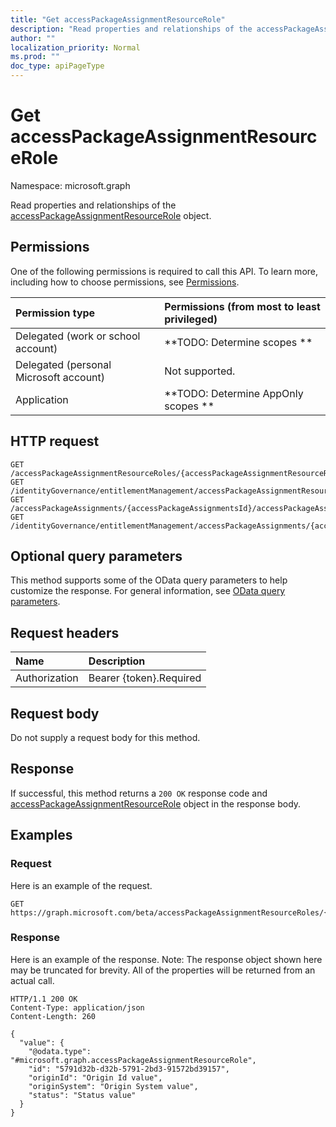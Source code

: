 ```yaml
---
title: "Get accessPackageAssignmentResourceRole"
description: "Read properties and relationships of the accessPackageAssignmentResourceRole object."
author: ""
localization_priority: Normal
ms.prod: ""
doc_type: apiPageType
---
```


# Get accessPackageAssignmentResourceRole

Namespace: microsoft.graph

Read properties and relationships of the [accessPackageAssignmentResourceRole](../resources/accesspackageassignmentresourcerole.md) object.

## Permissions
One of the following permissions is required to call this API. To learn more, including how to choose permissions, see [Permissions](/concepts/permissions-reference.md).

|Permission type|Permissions (from most to least privileged)|
|:---|:---|
|Delegated (work or school account)|**TODO: Determine scopes **|
|Delegated (personal Microsoft account)|Not supported.|
|Application|**TODO: Determine AppOnly scopes **|

## HTTP request
<!-- {
  "blockType": "ignored"
}
-->
``` http
GET /accessPackageAssignmentResourceRoles/{accessPackageAssignmentResourceRolesId}
GET /identityGovernance/entitlementManagement/accessPackageAssignmentResourceRoles/{accessPackageAssignmentResourceRoleId}
GET /accessPackageAssignments/{accessPackageAssignmentsId}/accessPackageAssignmentResourceRoles/{accessPackageAssignmentResourceRoleId}
GET /identityGovernance/entitlementManagement/accessPackageAssignments/{accessPackageAssignmentId}/accessPackageAssignmentResourceRoles/{accessPackageAssignmentResourceRoleId}
```

## Optional query parameters
This method supports some of the OData query parameters to help customize the response. For general information, see [OData query parameters](/graph/query-parameters).

## Request headers
|Name|Description|
|:---|:---|
|Authorization|Bearer {token}.Required|

## Request body
Do not supply a request body for this method.

## Response
If successful, this method returns a `200 OK` response code and [accessPackageAssignmentResourceRole](../resources/accesspackageassignmentresourcerole.md) object in the response body.

## Examples

### Request
Here is an example of the request.
<!-- {
  "blockType": "request",
  "name": "get_accesspackageassignmentresourcerole"
}
-->
``` http
GET https://graph.microsoft.com/beta/accessPackageAssignmentResourceRoles/{accessPackageAssignmentResourceRolesId}
```

### Response
Here is an example of the response. Note: The response object shown here may be truncated for brevity. All of the properties will be returned from an actual call.
<!-- {
  "blockType": "response",
  "truncated": true,
  "@odata.type": "microsoft.graph.accessPackageAssignmentResourceRole"
}
-->
``` http
HTTP/1.1 200 OK
Content-Type: application/json
Content-Length: 260

{
  "value": {
    "@odata.type": "#microsoft.graph.accessPackageAssignmentResourceRole",
    "id": "5791d32b-d32b-5791-2bd3-91572bd39157",
    "originId": "Origin Id value",
    "originSystem": "Origin System value",
    "status": "Status value"
  }
}
```

